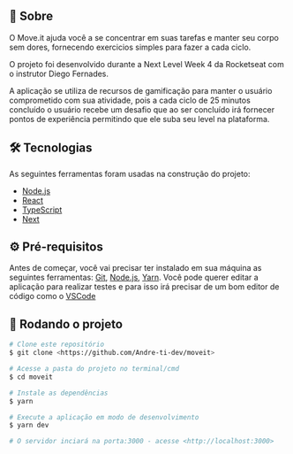 ## 💎 Sobre

O Move.it ajuda você a se concentrar em suas tarefas e manter seu corpo sem dores, fornecendo exercicios simples para fazer a cada ciclo.

O projeto foi desenvolvido durante a Next Level Week 4 da Rocketseat com o instrutor Diego Fernades.

A aplicação se utiliza de recursos de gamificação para manter o usuário comprometido com sua atividade, pois a cada ciclo de 25 minutos concluído o usuário recebe um desafio que ao ser concluído irá fornecer pontos de experiência permitindo que ele suba seu level na plataforma.

## 🛠 Tecnologias

As seguintes ferramentas foram usadas na construção do projeto:

- [Node.js](https://nodejs.org/en/)
- [React](https://pt-br.reactjs.org/)
- [TypeScript](https://www.typescriptlang.org/)
- [Next](https://nextjs.org/)
   
## ⚙ Pré-requisitos

Antes de começar, você vai precisar ter instalado em sua máquina as seguintes ferramentas:
[Git](https://git-scm.com), [Node.js](https://nodejs.org/en/), [Yarn](https://yarnpkg.com/).
Você pode querer editar a aplicação para realizar testes e para isso irá precisar de um bom editor de código como o [VSCode](https://code.visualstudio.com/)

## 🚀 Rodando o projeto

```bash
# Clone este repositório
$ git clone <https://github.com/Andre-ti-dev/moveit>

# Acesse a pasta do projeto no terminal/cmd
$ cd moveit

# Instale as dependências
$ yarn

# Execute a aplicação em modo de desenvolvimento
$ yarn dev

# O servidor inciará na porta:3000 - acesse <http://localhost:3000>
```

